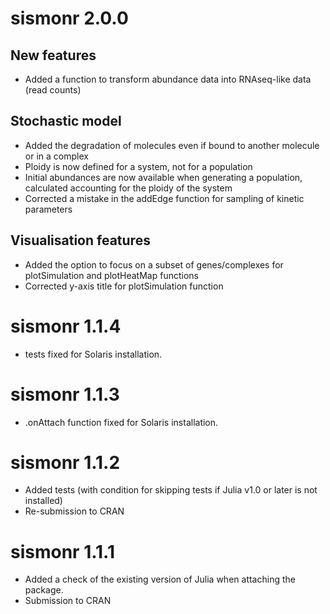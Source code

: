 # sismonr 2.0.0

## New features
* Added a function to transform abundance data into RNAseq-like data (read counts)

## Stochastic model
* Added the degradation of molecules even if bound to another molecule or in a complex
* Ploidy is now defined for a system, not for a population
* Initial abundances are now available when generating a population, calculated accounting for the ploidy of the system
* Corrected a mistake in the addEdge function for sampling of kinetic parameters

## Visualisation features
* Added the option to focus on a subset of genes/complexes for plotSimulation and plotHeatMap functions
* Corrected y-axis title for plotSimulation function

# sismonr 1.1.4
* tests fixed for Solaris installation.

# sismonr 1.1.3
* .onAttach function fixed for Solaris installation.

# sismonr 1.1.2
* Added tests (with condition for skipping tests if Julia v1.0 or later is not installed)
* Re-submission to CRAN


# sismonr 1.1.1
* Added a check of the existing version of Julia when attaching the package.
* Submission to CRAN
